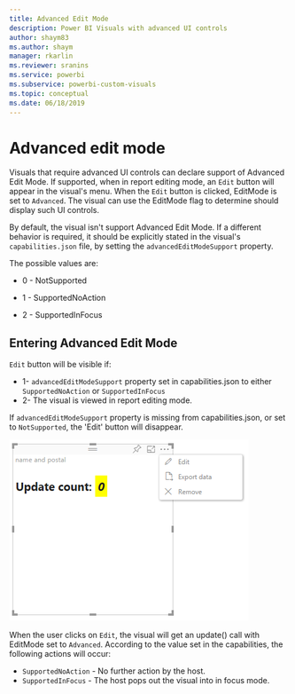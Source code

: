 ```yaml
---
title: Advanced Edit Mode
description: Power BI Visuals with advanced UI controls
author: shaym83
ms.author: shaym
manager: rkarlin
ms.reviewer: sranins
ms.service: powerbi
ms.subservice: powerbi-custom-visuals
ms.topic: conceptual
ms.date: 06/18/2019
---
```


# Advanced edit mode

Visuals that require advanced UI controls can declare support of Advanced Edit Mode.
If supported, when in report editing mode, an `Edit` button will appear in the visual's menu.
When the `Edit` button is clicked, EditMode is set to `Advanced`.
The visual can use the EditMode flag to determine should display such UI controls.

By default, the visual isn't support Advanced Edit Mode.
If a different behavior is required, it should be explicitly stated in the visual's `capabilities.json` file, by setting the `advancedEditModeSupport` property.

The possible values are:

- 0 - NotSupported

- 1 - SupportedNoAction

- 2 - SupportedInFocus

## Entering Advanced Edit Mode

`Edit` button will be visible if:
- 1- `advancedEditModeSupport` property set in capabilities.json to either `SupportedNoAction` or `SupportedInFocus`
- 2- The visual is viewed in report editing mode.

If `advancedEditModeSupport` property is missing from capabilities.json, or set to `NotSupported`, the 'Edit' button will disappear.

![Enter edit mode](./media/edit-mode.png)

When the user clicks on `Edit`, the visual will get an update() call with EditMode set to `Advanced`.
According to the value set in the capabilities, the following actions will occur:

* `SupportedNoAction` - No further action by the host.
* `SupportedInFocus` - The host pops out the visual into in focus mode.
